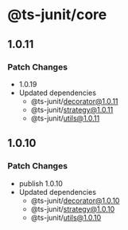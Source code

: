 # @ts-junit/core

## 1.0.11

### Patch Changes

- 1.0.19
- Updated dependencies
  - @ts-junit/decorator@1.0.11
  - @ts-junit/strategy@1.0.11
  - @ts-junit/utils@1.0.11

## 1.0.10

### Patch Changes

- publish 1.0.10
- Updated dependencies
  - @ts-junit/decorator@1.0.10
  - @ts-junit/strategy@1.0.10
  - @ts-junit/utils@1.0.10
